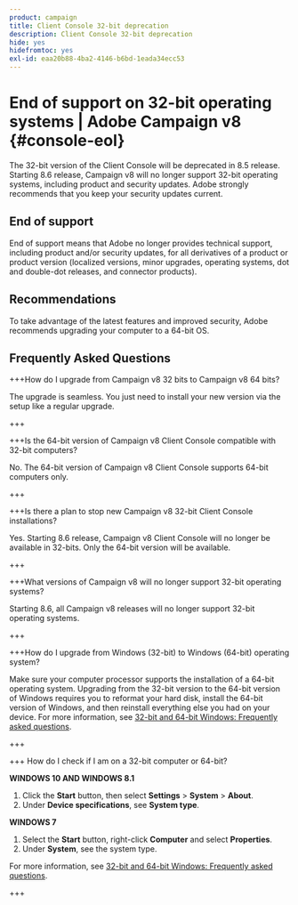 ```yaml
---
product: campaign
title: Client Console 32-bit deprecation
description: Client Console 32-bit deprecation
hide: yes
hidefromtoc: yes
exl-id: eaa20b88-4ba2-4146-b6bd-1eada34ecc53
---
```

# End of support on 32-bit operating systems | Adobe Campaign v8 {#console-eol}

The 32-bit version of the Client Console will be deprecated in 8.5 release. Starting 8.6 release, Campaign v8 will no longer support 32-bit operating systems, including product and security updates. Adobe strongly recommends that you keep your security updates current.

## End of support

End of support means that Adobe no longer provides technical support, including product and/or security updates, for all derivatives of a product or product version (localized versions, minor upgrades, operating systems, dot and double-dot releases, and connector products).

## Recommendations

To take advantage of the latest features and improved security, Adobe recommends upgrading your computer to a 64-bit OS.

## Frequently Asked Questions

+++How do I upgrade from Campaign v8 32 bits to Campaign v8 64 bits?

The upgrade is seamless. You just need to install your new version via the setup like a regular upgrade. 
 
+++

+++Is the 64-bit version of Campaign v8 Client Console compatible with 32-bit computers?

No. The 64-bit version of Campaign v8 Client Console supports 64-bit computers only.

+++

+++Is there a plan to stop new Campaign v8 32-bit Client Console installations?

Yes. Starting 8.6 release, Campaign v8 Client Console will no longer be available in 32-bits. Only the 64-bit version will be available.

+++

+++What versions of Campaign v8 will no longer support 32-bit operating systems?

Starting 8.6, all Campaign v8 releases will no longer support 32-bit operating systems.

+++

+++How do I upgrade from Windows (32-bit) to Windows (64-bit) operating system?

Make sure your computer processor supports the installation of a 64-bit operating system. Upgrading from the 32-bit version to the 64-bit version of Windows requires you to reformat your hard disk, install the 64-bit version of Windows, and then reinstall everything else you had on your device. For more information, see [32-bit and 64-bit Windows: Frequently asked questions](https://support.microsoft.com/en-us/windows/32-bit-and-64-bit-windows-frequently-asked-questions-c6ca9541-8dce-4d48-0415-94a3faa2e13d).

+++

+++ How do I check if I am on a 32-bit computer or 64-bit?

**WINDOWS 10 AND WINDOWS 8.1**

1. Click the **Start** button, then select **Settings** > **System** > **About**.
1. Under **Device specifications**, see **System type**.

**WINDOWS 7**
1. Select the **Start** button, right-click **Computer** and select **Properties**.
1. Under **System**, see the system type.

For more information, see [32-bit and 64-bit Windows: Frequently asked questions](https://support.microsoft.com/en-us/windows/32-bit-and-64-bit-windows-frequently-asked-questions-c6ca9541-8dce-4d48-0415-94a3faa2e13d).

+++
